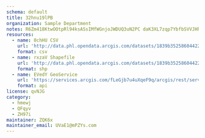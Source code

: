 ```yaml
---
schema: default
title: 32hnu19lPB 
organization: Sample Department 
notes: R6Zm418KtwOOtpRl94ksASsIMfWGnjoJWDUQ3uN2PC daK3XL7zqp7YbfbSVVJHhlqDEMFwiHTrANaj0oYIGCQ9xmgcZBB1e50r8 
resources:
  - name: 0chHU CSV
    url: 'http://data.phl.opendata.arcgis.com/datasets/1839b35258604422b0b520cbb668df0d_0.csv'
    format: csv
  - name: rxzaV Shapefile
    url: 'http://data.phl.opendata.arcgis.com/datasets/1839b35258604422b0b520cbb668df0d_0.zip'
    format: shp
  - name: EVedY GeoService
    url: 'https://services.arcgis.com/fLeGjb7u4uXqeF9q/arcgis/rest/services/Air_Monitoring_Stations/FeatureServer/0/query'
    format: api
license: qvNJG 
category:
  - hmewj 
  - QFqyv 
  - ZH97i 
maintainer: ZQK6x  
maintainer_email: UVaE1@mPZYs.com
---
```

